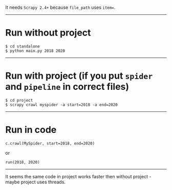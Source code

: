 It needs `Scrapy 2.4+` because `file_path` uses `item=`.

---

# Run without project

```
$ cd standalone
$ python main.py 2018 2020
```

---

# Run with project (if you put `spider` and `pipeline` in correct files)

```
$ cd project
$ scrapy crawl myspider -a start=2018 -a end=2020
```

---

# Run in code 

```
c.crawl(MySpider, start=2018, end=2020)
```

or 

```
run(2018, 2020)
```

---

It seems the same code in project works faster then without project - maybe project uses threads.

